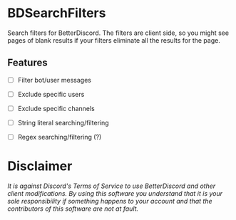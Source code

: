 # BDSearchFilters
Search filters for BetterDiscord. The filters are client side, so you might see pages of blank results if your filters eliminate all the results for the page.

## Features
- [ ] Filter bot/user messages
- [ ] Exclude specific users
- [ ] Exclude specific channels
- [ ] String literal searching/filtering
- [ ] Regex searching/filtering (?)


# Disclaimer
*It is against Discord's Terms of Service to use BetterDiscord and other client modifications. By using this software you understand that it is your sole responsibility if something happens to your account and that the contributors of this software are not at fault.*
